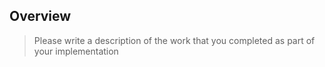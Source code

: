 ## Overview

> Please write a description of the work that you completed as part of your implementation